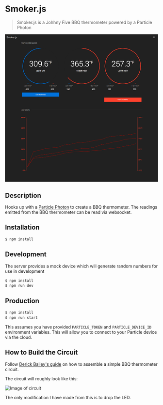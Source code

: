 # Smoker.js

> Smoker.js is a Johhny Five BBQ thermometer powered by a Particle Photon

![Alt text](/screenshot.png?raw=true "Smoker.js UI")

## Description

Hooks up with a [Particle Photon](https://store.particle.io/) to create a BBQ thermometer. The readings emitted from the BBQ thermometer can be read via websocket.

## Installation

```bash
$ npm install
```

## Development

The server provides a mock device which will generate random numbers for use in development

```bash
$ npm install
$ npm run dev
```

## Production

```bash
$ npm install
$ npm run start
```

This assumes you have provided `PARTICLE_TOKEN` and `PARTICLE_DEVICE_ID` environment variables. This will allow you to connect to your Particle device via the cloud.

## How to Build the Circuit

Follow [Derick Bailey's guide](https://www.safaribooksonline.com/blog/2013/07/25/an-arduino-powered-bbq-thermometer/) on how to assemble a simple BBQ thermometer circuit.

The circuit will roughly look like this:

![Image of circuit](http://blog.safaribooksonline.com/wp-content/uploads/2013/07/audio-input-jack-connection.jpg)

The only modification I have made from this is to drop the LED.
